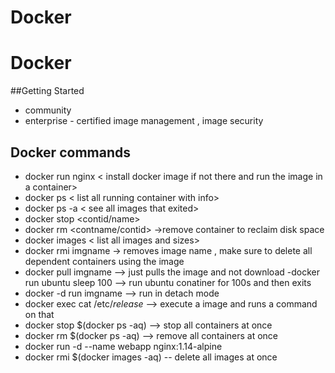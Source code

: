 # Docker
# Docker
##Getting Started
- community 
- enterprise - certified image management , image security 
## Docker commands
- docker run nginx < install docker image if not there and run the image in a container>
- docker ps < list all running container with info>
- docker ps -a < see all images that exited>
- docker stop <contid/name>
- docker rm <contname/contid> ->remove container to reclaim disk space
- docker images < list all images and sizes>
- docker rmi imgname -> removes image name , make sure to delete all dependent containers using the image
- docker pull imgname --> just pulls the image and not download
-docker run ubuntu sleep 100 --> run ubuntu conatiner for 100s and then exits
- docker -d run imgname --> run in detach mode
- docker exec <contid> cat /etc/*release* --> execute a image and runs a command on that
- docker stop $(docker ps -aq) --> stop all containers at once
- docker rm $(docker ps -aq) --> remove all containers at once
- docker run -d --name webapp nginx:1.14-alpine <use name webapp and use the specified image>
- docker rmi $(docker images -aq) -- delete all images at once 
